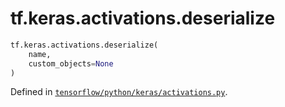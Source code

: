 <div itemscope itemtype="http://developers.google.com/ReferenceObject">
<meta itemprop="name" content="tf.keras.activations.deserialize" />
<meta itemprop="path" content="Stable" />
</div>

# tf.keras.activations.deserialize

``` python
tf.keras.activations.deserialize(
    name,
    custom_objects=None
)
```



Defined in [`tensorflow/python/keras/activations.py`](/code/stable/tensorflow/python/keras/activations.py).

